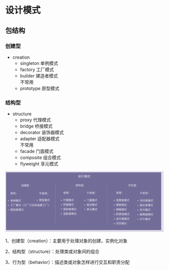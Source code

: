 # 设计模式
## 包结构
### 创建型
* creation
  * singleton 单例模式
  * factory   工厂模式
  * builder   建造者模式  
不常用
  * prototype 原型模式
### 结构型
* structure
  * proxy     代理模式
  * bridge    桥接模式
  * decorator 装饰器模式
  * adapter   适配器模式  
不常用
  * facade    门面模式
  * composite 组合模式
  * flyweight 享元模式
  
![](README-IMG/img.png)

1、创建型（creation）：主要用于处理对象的创建，实例化对象

2、结构型（structure）：处理类或对象间的组合

3、行为型（behavior）：描述类或对象怎样进行交互和职责分配